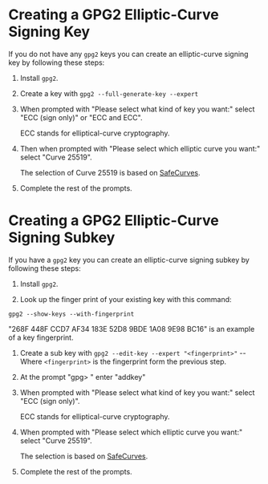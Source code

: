 # Creating a GPG2 Elliptic-Curve Signing Key

If you do not have any `gpg2` keys you can create an elliptic-curve
signing key by following these steps:

1. Install `gpg2`.

1. Create a key with `gpg2 --full-generate-key --expert`

1. When prompted with "Please select what kind of key you want:"
   select "ECC (sign only)" or "ECC and ECC".

   ECC stands for elliptical-curve cryptography.

1. Then when prompted with "Please select which elliptic curve you
   want:" select "Curve 25519".

   The selection of Curve 25519 is based on [SafeCurves][safecurves].

1. Complete the rest of the prompts.

# Creating a GPG2 Elliptic-Curve Signing Subkey

If you have a `gpg2` key you can create an elliptic-curve signing
subkey by following these steps:

1. Install `gpg2`.

1. Look up the finger print of your existing key with this command:

`gpg2 --show-keys --with-fingerprint`

"268F 448F CCD7 AF34 183E 52D8 9BDE 1A08 9E98 BC16" is an example of a
key fingerprint.

1. Create a sub key with `gpg2 --edit-key --expert "<fingerprint>"`
-- Where `<fingerprint>` is the fingerprint form the previous step.

1. At the prompt "gpg> " enter "addkey"

1. When prompted with "Please select what kind of key you want:"
   select "ECC (sign only)".

   ECC stands for elliptical-curve cryptography.

1. When prompted with "Please select which elliptic curve you want:"
   select "Curve 25519".

   The selection is based on [SafeCurves][safecurves].

1. Complete the rest of the prompts.

[safecurves]: <https://web.archive.org/web/20201001222830/https://safecurves.cr.yp.to/>


